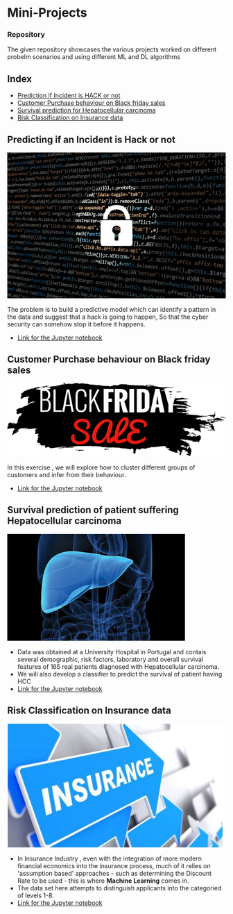 # Mini-Projects

### Repository

The given repository showcases the various projects worked on different probelm scenarios and using different ML and DL algorithms

## Index
-  [Prediction if Incident is HACK or not](#section1)<br>
-  [Customer Purchase behaviour on Black friday sales](#section2)<br>
-  [Survival prediction for Hepatocellular carcinoma](#section3)<br>
-  [Risk Classification on Insurance data](#section4)<br>

<a id=section1></a>
## Predicting if an Incident is Hack or not

![alt text](https://raw.githubusercontent.com/VijayMukkala/Mini-Projects/master/Predict_incident-is-hack/hacker-1944688_640.jpg)

The problem is to build a predictive model which can identify a pattern in the data and suggest that a hack is going to happen, So that the cyber security can somehow stop it before it happens.

- [Link for the Jupyter notebook](https://github.com/VijayMukkala/Mini-Projects/blob/master/Predict_incident-is-hack/Hackornot.ipynb)

<a id=section2></a>
## Customer Purchase behaviour on Black friday sales
![alt text](https://raw.githubusercontent.com/VijayMukkala/Machine-Learning-with-Python/master/Balck%20Friday%20Sales%20Behaviour%20based%20on%20pruchase%20and%20Sales%20prediction/Black-Friday-Sale-Banner.png)



In this exercise , we will explore how to cluster different groups of customers and infer from their behaviour.

- [Link for the Jupyter notebook](https://github.com/VijayMukkala/Machine-Learning-with-Python/blob/master/Balck%20Friday%20Sales%20Behaviour%20based%20on%20pruchase%20and%20Sales%20prediction/Customer%20Purchase%20Behaviour.ipynb)

<a id=section3></a>
## Survival prediction of patient suffering Hepatocellular carcinoma

![alt text](https://raw.githubusercontent.com/VijayMukkala/Machine-Learning-with-Python/master/Images/liver-large-thumb.jpg)

- Data was obtained at a University Hospital in Portugal and contais several demographic, risk factors, laboratory and overall survival features of 165 real patients diagnosed with Hepatocellular carcinoma.
- We will also develop a classifier to predict the survival of patient having HCC
- [Link for the Jupyter notebook](https://github.com/VijayMukkala/Machine-Learning-with-Python/blob/master/Survival%20prediction_Hcc/hcc_survival_1.ipynb)

<a id=section4></a>
## Risk Classification on Insurance data

![alt text](https://raw.githubusercontent.com/VijayMukkala/Machine-Learning-with-Python/master/Images/Insurance.JPG)


- In Insurance Industry , even with the integration of more modern financial economics into the insurance process, much of it relies on 'assumption based' approaches - such as determining the Discount Rate to be used - this is where __Machine Learning__ comes in.
- The data set here attempts to distinguish applicants into the categoried of levels 1-8.
- [Link for the Jupyter notebook](https://github.com/VijayMukkala/Machine-Learning-with-Python/blob/master/Risk%20Classification%20on%20Insurance%20data/Insurance_data.ipynb)

